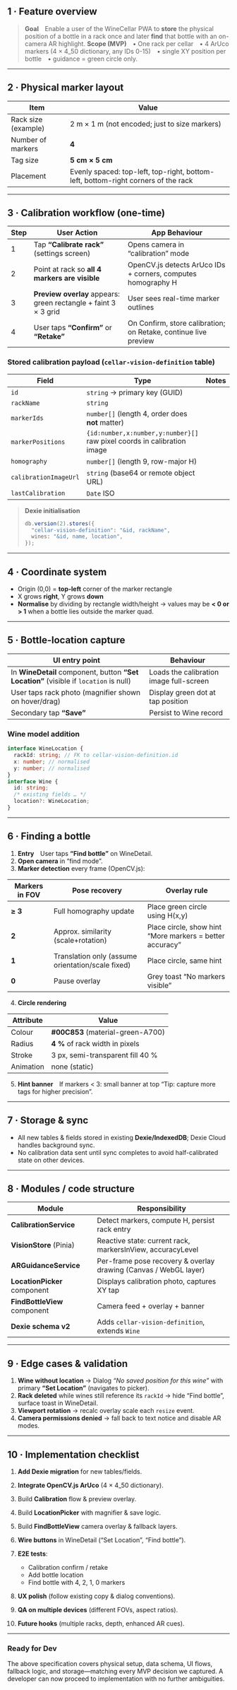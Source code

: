 ## 1 · Feature overview

> **Goal** Enable a user of the WineCellar PWA to **store** the physical position of a bottle in a rack once and later **find** that bottle with an on-camera AR highlight.
> **Scope (MVP)** • One rack per cellar • 4 ArUco markers (4 × 4_50 dictionary, any IDs 0-15) • single XY position per bottle • guidance = green circle only.

---

## 2 · Physical marker layout

| Item                | Value                                                                             |
| ------------------- | --------------------------------------------------------------------------------- |
| Rack size (example) | 2 m × 1 m (not encoded; just to size markers)                                     |
| Number of markers   | **4**                                                                             |
| Tag size            | **5 cm × 5 cm**                                                                   |
| Placement           | Evenly spaced: top-left, top-right, bottom-left, bottom-right corners of the rack |

---

## 3 · Calibration workflow (one-time)

| Step | User Action                                                     | App Behaviour                                                   |
| ---- | --------------------------------------------------------------- | --------------------------------------------------------------- |
| 1    | Tap **“Calibrate rack”** (settings screen)                      | Opens camera in “calibration” mode                              |
| 2    | Point at rack so **all 4 markers are visible**                  | OpenCV.js detects ArUco IDs + corners, computes homography H    |
| 3    | **Preview overlay** appears: green rectangle + faint 3 × 3 grid | User sees real-time marker outlines                             |
| 4    | User taps **“Confirm”** or **“Retake”**                         | On Confirm, store calibration; on Retake, continue live preview |

### Stored calibration payload (`cellar-vision-definition` table)

| Field                 | Type                                                                    | Notes |
| --------------------- | ----------------------------------------------------------------------- | ----- |
| `id`                  | `string` → primary key (GUID)                                           |       |
| `rackName`            | `string`                                                                |       |
| `markerIds`           | `number[]` (length 4, order does **not** matter)                        |       |
| `markerPositions`     | `{id:number,x:number,y:number}[]` raw pixel coords in calibration image |       |
| `homography`          | `number[]` (length 9, row-major H)                                      |       |
| `calibrationImageUrl` | `string` (base64 or remote object URL)                                  |       |
| `lastCalibration`     | `Date` ISO                                                              |       |

> **Dexie initialisation**
>
> ```ts
> db.version(2).stores({
>   "cellar-vision-definition": "&id, rackName",
>   wines: "&id, name, location",
> });
> ```

---

## 4 · Coordinate system

- Origin (0,0) = **top-left** corner of the marker rectangle
- X grows **right**, Y grows **down**
- **Normalise** by dividing by rectangle width/height → values may be **< 0 or > 1** when a bottle lies outside the marker quad.

---

## 5 · Bottle-location capture

| UI entry point                                                                         | Behaviour                               |
| -------------------------------------------------------------------------------------- | --------------------------------------- |
| In **WineDetail** component, button **“Set Location”** (visible if `location` is null) | Loads the calibration image full-screen |
| User taps rack photo (magnifier shown on hover/drag)                                   | Display green dot at tap position       |
| Secondary tap **“Save”**                                                               | Persist to Wine record                  |

### Wine model addition

```ts
interface WineLocation {
  rackId: string; // FK to cellar-vision-definition.id
  x: number; // normalised
  y: number; // normalised
}
interface Wine {
  id: string;
  /* existing fields … */
  location?: WineLocation;
}
```

---

## 6 · Finding a bottle

1. **Entry** User taps **“Find bottle”** on WineDetail.
2. **Open camera** in “find mode”.
3. **Marker detection** every frame (OpenCV.js):

| Markers in FOV | Pose recovery                                     | Overlay rule                                             |
| -------------- | ------------------------------------------------- | -------------------------------------------------------- |
| **≥ 3**        | Full homography update                            | Place green circle using H(x,y)                          |
| **2**          | Approx. similarity (scale+rotation)               | Place circle, show hint “More markers = better accuracy” |
| **1**          | Translation only (assume orientation/scale fixed) | Place circle, same hint                                  |
| **0**          | Pause overlay                                     | Grey toast “No markers visible”                          |

4. **Circle rendering**

| Attribute | Value                             |
| --------- | --------------------------------- |
| Colour    | **#00C853** (material-green-A700) |
| Radius    | **4 %** of rack width in pixels   |
| Stroke    | 3 px, semi-transparent fill 40 %  |
| Animation | none (static)                     |

5. **Hint banner** If markers < 3: small banner at top “Tip: capture more tags for higher precision”.

---

## 7 · Storage & sync

- All new tables & fields stored in existing **Dexie/IndexedDB**; Dexie Cloud handles background sync.
- No calibration data sent until sync completes to avoid half-calibrated state on other devices.

---

## 8 · Modules / code structure

| Module                       | Responsibility                                                   |
| ---------------------------- | ---------------------------------------------------------------- |
| **CalibrationService**       | Detect markers, compute H, persist rack entry                    |
| **VisionStore** (Pinia)      | Reactive state: current rack, markersInView, accuracyLevel       |
| **ARGuidanceService**        | Per-frame pose recovery & overlay drawing (Canvas / WebGL layer) |
| **LocationPicker** component | Displays calibration photo, captures XY tap                      |
| **FindBottleView** component | Camera feed + overlay + banner                                   |
| **Dexie schema v2**          | Adds `cellar-vision-definition`, extends `Wine`                  |

---

## 9 · Edge cases & validation

1. **Wine without location** → Dialog _“No saved position for this wine”_ with primary **“Set Location”** (navigates to picker).
2. **Rack deleted** while wines still reference its `rackId` → hide “Find bottle”, surface toast in WineDetail.
3. **Viewport rotation** → recalc overlay scale each `resize` event.
4. **Camera permissions denied** → fall back to text notice and disable AR modes.

---

## 10 · Implementation checklist

1. **Add Dexie migration** for new tables/fields.
2. **Integrate OpenCV.js ArUco** (4 × 4_50 dictionary).
3. Build **Calibration** flow & preview overlay.
4. Build **LocationPicker** with magnifier & save logic.
5. Build **FindBottleView** camera overlay & fallback layers.
6. **Wire buttons** in WineDetail (“Set Location”, “Find bottle”).
7. **E2E tests**:

   - Calibration confirm / retake
   - Add bottle location
   - Find bottle with 4, 2, 1, 0 markers

8. **UX polish** (follow existing copy & dialog conventions).
9. **QA on multiple devices** (different FOVs, aspect ratios).
10. **Future hooks** (multiple racks, depth, enhanced AR cues).

---

### Ready for Dev

The above specification covers physical setup, data schema, UI flows, fallback logic, and storage—matching every MVP decision we captured. A developer can now proceed to implementation with no further ambiguities.
